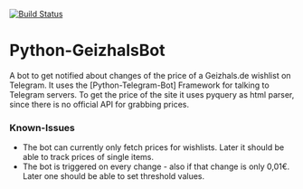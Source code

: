 [![Build Status](https://travis-ci.org/d-Rickyy-b/Python-GeizhalsBot.svg?branch=master)](https://travis-ci.org/d-Rickyy-b/Python-GeizhalsBot)

# Python-GeizhalsBot
A bot to get notified about changes of the price of a Geizhals.de wishlist on Telegram. It uses the [Python-Telegram-Bot] Framework for talking to Telegram servers.
To get the price of the site it uses pyquery as html parser, since there is no official API for grabbing prices.

### Known-Issues
- The bot can currently only fetch prices for wishlists. Later it should be able to track prices of single items.
- The bot is triggered on every change - also if that change is only 0,01€. Later one should be able to set threshold values.
